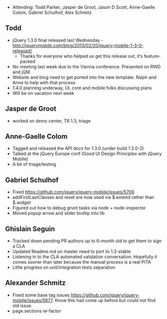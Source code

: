 * Attending: Todd Parker, Jasper de Groot, Jason D Scott, Anne-Gaelle Colom, Gabriel Schulhof, Alex Schmitz

## Todd
* jQuery 1.3.0 final released last Wednesday - http://jquerymobile.com/blog/2013/02/20/jquery-mobile-1-3-0-released/
  - Thanks for everyone who helped us get this release out, it’s feature-packed
* No meeting last week due to the Vienna conference. Presented on RWD and jQM.
* Website and blog need to get ported into the new template. Ralph and Anne to help with that process
* 1.4.0 planning underway, UI, core and mobile folks discussing plans
* Will be on vacation next week 

## Jasper de Groot
* worked on demo center, TR 1.3, triage

## Anne-Gaelle Colom
* Tagged and released the API docs for 1.3.0 (under build 1.3.0-2)
* Talked at the jQuery Europe conf (Good UI Design Principles with jQuery Mobile)
* A bit of triage/testing

## Gabriel Schulhof
* Fixed https://github.com/jquery/jquery-mobile/issues/5706
* addFirstLastClasses and reset are now used via $.extend rather than $.widget
* Figured out how to debug grunt tasks via node + node-inspector
* Moved popup arrow and slider tooltip into lib

## Ghislain Seguin
* Tracked down pending PR authors up to 6-month old to get them to sign a CLA
* Updated Readme.md on master need to port to 1.3-stable
* Listening in to the CLA automated validation conversation. Hopefully it comes sooner than later because the manual process is a real PITA
* Little progress on unit/integration tests separation

## Alexander Schmitz
* Fixed some base tag issues https://github.com/jquery/jquery-mobile/issues/5677. Know this had come up before but could not find old issue.
* page.sections re-factor
